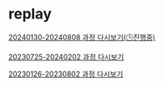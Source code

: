 # replay
<!-- [20240130-20240808 과정 다시보기](https://skku0-my.sharepoint.com/:f:/g/personal/b0s0e0_skku_edu/Eruf6KMZ4bdPvrwIyrNGLEwB5UPc4KrHI77JkOX09HUJvA?e=Gw9Vdr) -->
<!-- [20240130-20240808 과정 다시보기](https://drive.google.com/drive/folders/1sTKQ8M9xUAeH3Sswvoc9jv_OrNC49w75) -->

[20240130-20240808 과정 다시보기(🕒진행중)](https://bit.ly/4boVx2m)

[20230725-20240202 과정 다시보기](https://bit.ly/44UUZin)

[20230126-20230802 과정 다시보기](https://bit.ly/4ayzPrm)
